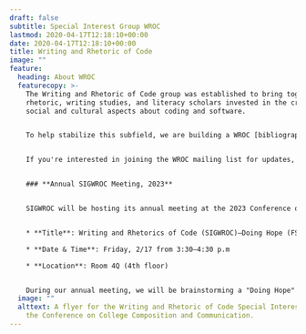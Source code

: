 ```yaml
---
draft: false
subtitle: Special Interest Group WROC
lastmod: 2020-04-17T12:18:10+00:00
date: 2020-04-17T12:18:10+00:00
title: Writing and Rhetoric of Code
image: ""
feature:
  heading: About WROC
  featurecopy: >-
    The Writing and Rhetoric of Code group was established to bring together
    rhetoric, writing studies, and literacy scholars invested in the critical
    social and cultural aspects about coding and software. 


    To help stabilize this subfield, we are building a WROC [bibliography](bibliography/) for the discipline, a [mentorship program](mentoring/) for scholars, and offering a space to share their [projects](projects/) to support our community. 


    If you're interested in joining the WROC mailing list for updates, please contact the Communications Officer: Cara Marta Messina at cmessina@jsu.edu


    ### **A﻿nnual SIGWROC Meeting, 2023**


    SIGWROC will be hosting its annual meeting at the 2023 Conference on College Composition and Communication in Chicago!


    * **Title**: Writing and Rhetorics of Code (SIGWROC)—Doing Hope (FSIG.13)

    * **Date & Time**: Friday, 2/17 from 3:30–4:30 p.m

    * **Location**: Room 4Q (4th floor)


    During our annual meeting, we will be brainstorming a "Doing Hope" mission statement and planning for upcoming SIGWROC elections for the Communications Officer and At-Large Member positions.
  image: ""
  alttext: A flyer for the Writing and Rhetoric of Code Special Interest Group at
    the Conference on College Composition and Communication.
---
```

